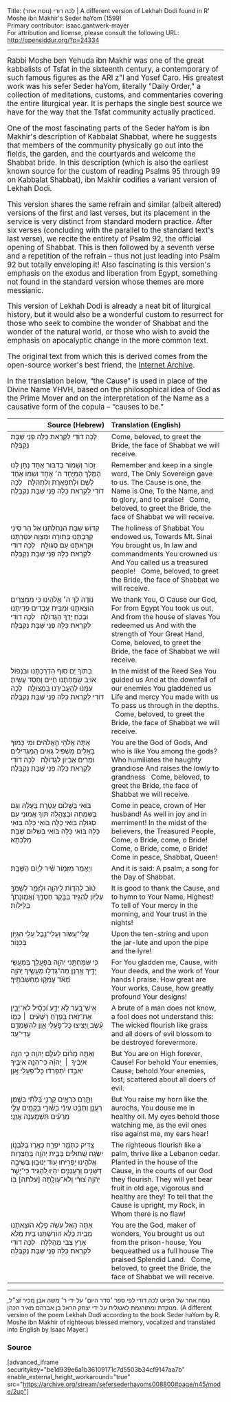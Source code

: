 <html>
<head></head>
<body>
Title: לכה דודי (נוסח אחר)‏ | A different version of Lekhah Dodi found in R' Moshe ibn Makhir's Seder haYom (1599)<br />
Primary contributor: isaac.gantwerk-mayer<br />
For attribution and license, please consult the following URL: <a href="http://opensiddur.org/?p=24334">http://opensiddur.org/?p=24334</a>
<p />
<hr />

<div class="english" style="font-size: 1.2em;">
Rabbi Moshe ben Yehuda ibn Makhir was one of the great kabbalists of Tsfat in the sixteenth century, a contemporary of such famous figures as the ARI z"l and Yosef Caro. His greatest work was his sefer Seder haYom, literally "Daily Order," a collection of meditations, customs, and commentaries covering the entire liturgical year. It is perhaps the single best source we have for the way that the Tsfat community actually practiced.

One of the most fascinating parts of the Seder haYom is ibn Makhir's description of Kabbalat Shabbat, where he suggests that members of the community physically go out into the fields, the garden, and the courtyards and welcome the Shabbat bride. In this description (which is also the earliest known source for the custom of reading Psalms 95 through 99 on Kabbalat Shabbat), ibn Makhir codifies a variant version of Lekhah Dodi.

This version shares the same refrain and similar (albeit altered) versions of the first and last verses, but its placement in the service is very distinct from standard modern practice. After six verses (concluding with the parallel to the standard text's last verse), we recite the entirety of Psalm 92, the official opening of Shabbat. This is then followed by a seventh verse and a repetition of the refrain – thus not just leading into Psalm 92 but totally enveloping it! Also fascinating is this version's emphasis on the exodus and liberation from Egypt, something not found in the standard version whose themes are more messianic.

This version of Lekhah Dodi is already a neat bit of liturgical history, but it would also be a wonderful custom to resurrect for those who seek to combine the wonder of Shabbat and the wonder of the natural world, or those who wish to avoid the emphasis on apocalyptic change in the more common text.

The original text from which this is derived comes from the open-source worker's best friend, the <a href="https://archive.org/details/sefersederhayoms008800/page/43">Internet Archive</a>. 

In the translation below, “the Cause” is used in place of the Divine Name YHVH, based on the philosophical idea of God as the Prime Mover and on the interpretation of the Name as a causative form of the copula – “causes to be.”

</div>

<table style="margin-left: auto;margin-right: auto;" class="draggable">
<thead><tr><th id="x" style="text-align: right;">Source (Hebrew)</th><th style="text-align: left;">Translation (English)</th></tr></thead>
<tbody>
<tr><td style="vertical-align:top;" width="46%">
<div class="liturgy"><span lang="he">
לְכָה דוֹדִי לִקְרַאת כַּלָּה פְּנֵי שַׁבָּת נְקַבְּלָה׃
</span></div></td>
 
<td style="vertical-align:top;" width="53%">
<div class="english">
Come, beloved, to greet the Bride, the face of Shabbat we will receive.
</div></td></tr>


<tr><td style="vertical-align:top;" width="46%">
<div class="liturgy"><span lang="he">
זָכוֹר וְשָׁמוֹר בְּדִבּוּר אֶחָד
נָתַן לָנוּ הַמֶּלֶךְ הַמְּיֻחָד
ה׳ אֶחָד וּשְׁמוֹ אֶחָד
לְשֵׁם וּלְתִפְאֶרֶת וְלִתְהִלָּה׃
&nbsp;
לְכָה דוֹדִי לִקְרַאת כַּלָּה פְּנֵי שַׁבָּת נְקַבְּלָה׃
</span></div></td>
 
<td style="vertical-align:top;" width="53%">
<div class="english">
Remember and keep in a single word,
The Only Sovereign gave to us.
The Cause is one, the Name is One,
To the Name, and to glory, and to praise!
&nbsp;
Come, beloved, to greet the Bride, the face of Shabbat we will receive.
</div></td></tr>


<tr><td style="vertical-align:top;" width="46%">
<div class="liturgy"><span lang="he">
קְדוֹשׁ שַׁבָּת הִנְחַלְתָּנוּ
אֶל הַר סִינַי קֵרַבְתָּנוּ
בְּתוֹרָה וּמִצְוָה עִטַּרְתָּנוּ
וּקְרָאתָנוּ עַם סְגוּלָה׃
&nbsp;
לְכָה דוֹדִי לִקְרַאת כַּלָּה פְּנֵי שַׁבָּת נְקַבְּלָה׃
</span></div></td>
 
<td style="vertical-align:top;" width="53%">
<div class="english">
The holiness of Shabbat You endowed us,
Towards Mt. Sinai You brought us,
In law and commandments You crowned us
And You called us a treasured people!
&nbsp;
Come, beloved, to greet the Bride, the face of Shabbat we will receive.
</div></td></tr>


<tr><td style="vertical-align:top;" width="46%">
<div class="liturgy"><span lang="he">
נוֹדֶה לְךָ ה׳ אֱלֹהֵינוּ
כִּי מִמִּצְרַיִם הוֹצֵאתָנוּ
וּמִבֵּית עֲבָדִים פְּדִיתָנוּ
וּבְכֹחַ יָדְךָ הַגְּדוֹלָה׃
&nbsp;
לְכָה דוֹדִי לִקְרַאת כַּלָּה פְּנֵי שַׁבָּת נְקַבְּלָה׃
</span></div></td>
 
<td style="vertical-align:top;" width="53%">
<div class="english">
We thank You, O Cause our God,
For from Egypt You took us out,
And from the house of slaves You redeemed us
And with the strength of Your Great Hand,
&nbsp;
Come, beloved, to greet the Bride, the face of Shabbat we will receive.
</div></td></tr>


<tr><td style="vertical-align:top;" width="46%">
<div class="liturgy"><span lang="he">
בְּתוֹךְ יַם סוּף הִדְרַכְתָּנוּ
וּבִנְפוֹל אוֹיֵב שִׂמַּחְתָּנוּ
חַיִּים וָחֶסֶד עָשִׂיתָ עִמָּנוּ
לְהַעֲבִירֵנוּ בִּמְצוּלָה׃
&nbsp;
לְכָה דוֹדִי לִקְרַאת כַּלָּה פְּנֵי שַׁבָּת נְקַבְּלָה׃
</span></div></td>
 
<td style="vertical-align:top;" width="53%">
<div class="english">
In the midst of the Reed Sea You guided us
And at the downfall of our enemies You gladdened us
Life and mercy You made with us
To pass us through in the depths.
&nbsp;
Come, beloved, to greet the Bride, the face of Shabbat we will receive.
</div></td></tr>


<tr><td style="vertical-align:top;" width="46%">
<div class="liturgy"><span lang="he">
אַתָּה אֱלֹהֵי הָאֱלֹהִים
וּמִי כָּמוֹךָ בָּאֵלִים
מַשְׁפִּיל גֵּאִים הַמַּגְדִּילִים
וּמֵרִים אֶבְיוֹן לִגְדוּלָּה׃
&nbsp;
לְכָה דוֹדִי לִקְרַאת כַּלָּה פְּנֵי שַׁבָּת נְקַבְּלָה׃
</span></div></td>
 
<td style="vertical-align:top;" width="53%">
<div class="english">
You are the God of Gods,
And who is like You among the gods?
Who humiliates the haughty grandiose
And raises the lowly to grandness
&nbsp;
Come, beloved, to greet the Bride, the face of Shabbat we will receive.
</div></td></tr>


<tr><td style="vertical-align:top;" width="46%">
<div class="liturgy"><span lang="he">
בּוֹאִי בְּשָׁלוֹם עֲטֶרֶת בַּעֲלָהּ
וְגַם בְּשִׁמְחָה וּבְצָהֳלָה
תּוֹךְ אֱמוּנֵי עַם סְגוּלָה
בּוֹאִי כַּלָּה בּוֹאִי כַּלָּה
בּוֹאִי כַּלָּה בּוֹאִי כַּלָּה
בּוֹאִי בְּשִׁלּוּם שַׁבָּת מַלְכְּתָא׃
</span></div></td>
 
<td style="vertical-align:top;" width="53%">
<div class="english">
Come in peace, crown of Her husband!
As well in joy and in merriment!
In the midst of the believers, the Treasured People,
Come, o Bride, come, o Bride!
Come, o Bride, come, o Bride!
Come in peace, Shabbat, Queen!
</div></td></tr>


<tr><td style="vertical-align:top;" width="46%">
<div class="liturgy"><span lang="he">
וְיֵאָמֵר
מִזְמ֥וֹר שִׁ֗יר לְי֣וֹם הַשַּׁבָּֽת׃ 
</span></div></td>
 
<td style="vertical-align:top;" width="53%">
<div class="english">
And it is said:
A psalm, a song for the Day of Shabbat.
</div></td></tr>


<tr><td style="vertical-align:top;" width="46%">
<div class="liturgy"><span lang="he">
ט֗וֹב לְהֹד֥וֹת לַיהֹוָ֑ה
וּלְזַמֵּ֖ר לְשִׁמְךָ֣ עֶלְיֽוֹן׃ 
לְהַגִּ֣יד בַּבֹּ֣קֶר חַסְדֶּ֑ךָ
וֶ֝אֱמ֥וּנָתְךָ֗ בַּלֵּילֽוֹת׃ 
</span></div></td>
 
<td style="vertical-align:top;" width="53%">
<div class="english">
It is good to thank the Cause,
and to hymn to Your Name, Highest!
To tell of Your mercy in the morning,
and Your trust in the nights!
</div></td></tr>


<tr><td style="vertical-align:top;" width="46%">
<div class="liturgy"><span lang="he">
עֲֽלֵי־עָ֭שׂוֹר וַעֲלֵי־נָ֑בֶל
עֲלֵ֖י הִגָּי֣וֹן בְּכִנּֽוֹר׃ 
</span></div></td>
 
<td style="vertical-align:top;" width="53%">
<div class="english">
Upon the ten-string and upon the jar-lute
and upon the pipe and the lyre!
</div></td></tr>


<tr><td style="vertical-align:top;" width="46%">
<div class="liturgy"><span lang="he">
כִּ֤י שִׂמַּחְתַּ֣נִי יְהֹוָ֣ה בְּפׇעֳלֶ֑ך
בְּֽמַעֲשֵׂ֖י יָדֶ֣יךָ אֲרַנֵּֽן׃ 
מַה־גָּדְל֣וּ מַעֲשֶׂ֣יךָ יְהֹוָ֑ה
מְ֝אֹ֗ד עָמְק֥וּ מַחְשְׁבֹתֶֽיךָ׃ 
</span></div></td>
 
<td style="vertical-align:top;" width="53%">
<div class="english">
For You gladden me, Cause, with Your deeds,
and the work of Your hands I praise.
How great are Your works, Cause, 
how greatly profound Your designs!
</div></td></tr>


<tr><td style="vertical-align:top;" width="46%">
<div class="liturgy"><span lang="he">
אִֽישׁ־בַּ֭עַר לֹ֣א יֵדָ֑ע
וּ֝כְסִ֗יל לֹא־יָבִ֥ין אֶת־זֹֽאת׃ 
בִּפְרֹ֤חַ רְשָׁעִ֨ים  ׀ כְּמ֥וֹ עֵ֗שֶׂב
וַ֭יָּצִיצוּ כׇּל־פֹּ֣עֲלֵי אָ֑וֶן
לְהִשָּׁמְדָ֥ם עֲדֵי־עַֽד׃ 
</span></div></td>
 
<td style="vertical-align:top;" width="53%">
<div class="english">
A brute of a man does not know,
a fool does not understand this:
The wicked flourish like grass
and all doers of evil blossom
to be destroyed forevermore.
</div></td></tr>


<tr><td style="vertical-align:top;" width="46%">
<div class="liturgy"><span lang="he">
וְאַתָּ֥ה מָר֗וֹם לְעֹלָ֥ם יְהֹוָֽה׃ 
כִּ֤י הִנֵּ֪ה אֹיְבֶ֡יךָ  ׀  יְֽהֹוָ֗ה
כִּֽי־הִנֵּ֣ה אֹיְבֶ֣יךָ יֹאבֵ֑דוּ
יִ֝תְפָּרְד֗וּ כׇּל־פֹּ֥עֲלֵי אָֽוֶן׃ 
</span></div></td>
 
<td style="vertical-align:top;" width="53%">
<div class="english">
But You are on High forever, Cause!
For behold Your enemies, Cause;
behold Your enemies, lost;
scattered about all doers of evil. 
</div></td></tr>


<tr><td style="vertical-align:top;" width="46%">
<div class="liturgy"><span lang="he">
וַתָּ֣רֶם כִּרְאֵ֣ים קַרְנִ֑י
בַּ֝לֹּתִ֗י בְּשֶׁ֣מֶן רַעֲנָֽן׃ 
וַתַּבֵּ֥ט עֵינִ֗י בְּשׁ֫וּרָ֥י
בַּקָּמִ֖ים עָלַ֥י מְרֵעִ֗ים
תִּשְׁמַ֥עְנָה אׇזְנָֽי׃ 
</span></div></td>
 
<td style="vertical-align:top;" width="53%">
<div class="english">
But You raise my horn like the aurochs,
You douse me in healthy oil.
My eyes behold those watching me,
as the evil ones rise against me,
my ears hear!
</div></td></tr>


<tr><td style="vertical-align:top;" width="46%">
<div class="liturgy"><span lang="he">
צַ֭דִּיק כַּתָּמָ֣ר יִפְרָ֑ח
כְּאֶ֖רֶז בַּלְּבָנ֣וֹן יִשְׂגֶּֽה׃ 
שְׁ֭תוּלִים בְּבֵ֣ית יְהֹוָ֑ה
בְּחַצְר֖וֹת אֱלֹהֵ֣ינוּ יַפְרִֽיחוּ׃ 
ע֭וֹד יְנוּב֣וּן בְּשֵׂיבָ֑ה
דְּשֵׁנִ֖ים וְֽרַעֲנַנִּ֣ים יִהְיֽוּ׃ 
לְ֭הַגִּיד כִּֽי־יָשָׁ֣ר יְהֹוָ֑ה
צ֝וּרִ֗י וְֽלֹא־עַוְלָ֥תָה [עלתה] בּֽוֹ׃
</span></div></td>
 
<td style="vertical-align:top;" width="53%">
<div class="english">
The righteous flourish like a palm,
thrive like a Lebanon cedar.
Planted in the house of the Cause,
in the courts of our God they flourish.
They will yet bear fruit in old age,
vigorous and healthy are they!
To tell that the Cause is upright, 
my Rock, in Whom there is no flaw!
</div></td></tr>


<tr><td style="vertical-align:top;" width="46%">
<div class="liturgy"><span lang="he">
אַתָּה הָאֵל עֹשֵׂה פֶלֶא
הוֹצֵאתָנוּ מִבֵּית כֶּלֶא
הוֹרַשְׁתָּנוּ בַּיִת מָלֵא
אֶרֶץ צְבִי מְהֻלָּלָה׃
&nbsp;
לְכָה דוֹדִי לִקְרַאת כַּלָּה פְּנֵי שַׁבָּת נְקַבְּלָה׃
</span></div></td>
 
<td style="vertical-align:top;" width="53%">
<div class="english">
You are the God, maker of wonders,
You brought us out from the prison-house,
You bequeathed us a full house
The praised Splendid Land.
&nbsp;
Come, beloved, to greet the Bride, the face of Shabbat we will receive.
</div></td></tr>
</tbody></table>

<hr />

<span class="hebrew">נוסח אחר של הפיוט לכה דודי לפי ספר ׳סדר היום׳ על ידי ר׳ משה אבן מכיר זצ״ל, מנוקדת ומתורגמת לאנגלית על ידי יצחק הראל בן אברהם מאיר הכהן.</span> (A different version of the poem Lekhah Dodi according to the book Seder haYom by R. Moshe ibn Makhir of righteous blessed memory, vocalized and translated into English by Isaac Mayer.)

<h3>Source</h3>

[advanced_iframe securitykey="be1d939e6a1b36109171c7d5503b34cf9147aa7b" enable_external_height_workaround="true" src="https://archive.org/stream/sefersederhayoms008800#page/n45/mode/2up"]
</body>
</html>
